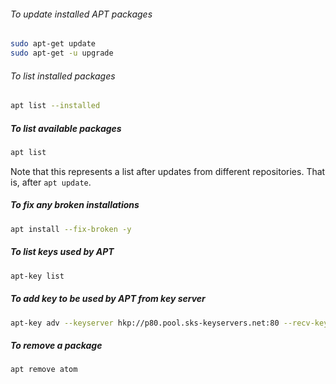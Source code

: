 ###### To update installed APT packages

```sh
sudo apt-get update
sudo apt-get -u upgrade
```

###### To list installed packages

```sh
apt list --installed 
```

##### To list available packages

```sh
apt list
```

Note that this represents a list after updates from different repositories.
That is, after `apt update`.

##### To fix any broken installations

```sh
apt install --fix-broken -y
```

##### To list keys used by APT

```sh
apt-key list
```

##### To add key to be used by APT from key server

```sh
apt-key adv --keyserver hkp://p80.pool.sks-keyservers.net:80 --recv-keys 3653E21064B19D134466702E43D5C49532CBA1A9
```

##### To remove a package

```sh
apt remove atom
```

